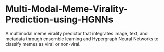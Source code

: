 # Multi-Modal-Meme-Virality-Prediction-using-HGNNs
A multimodal meme virality predictor that integrates image, text, and metadata through ensemble learning and Hypergraph Neural Networks to classify memes as viral or non-viral.
